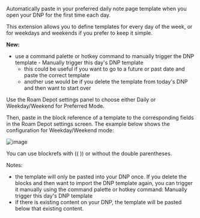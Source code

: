 Automatically paste in your preferred daily note page template when you open your DNP for the first time each day.

This extension allows you to define templates for every day of the week, or for weekdays and weekends if you prefer to keep it simple.

**New:**
- use a command palette or hotkey command to manually trigger the DNP template - Manually trigger this day's DNP template
  - this could be useful if you want to go to a future or past date and paste the correct template
  - another use would be if you delete the template from today's DNP and then want to start over

Use the Roam Depot settings panel to choose either Daily or Weekday/Weekend for Preferred Mode.

Then, paste in the block reference of a template to the corresponding fields in the Roam Depot settings screen. The example below shows the configuration for Weekday/Weekend mode:

![image](https://user-images.githubusercontent.com/6857790/221770057-f2adeb75-f89c-4687-baf8-9c1b6a14156b.png)

You can use blockrefs with (( )) or without the double parentheses.

Notes:
- the template will only be pasted into your DNP once. If you delete the blocks and then want to import the DNP template again, you can trigger it manually using the command palette or hotkey command: Manually trigger this day's DNP template
- if there is existing content on your DNP, the template will be pasted below that existing content.
